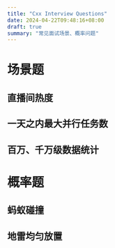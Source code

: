 ```yaml
---
title: "Cxx Interview Questions"
date: 2024-04-22T09:48:16+08:00
draft: true
summary: "常见面试场景、概率问题"
---
```


# 场景题

## 直播间热度

## 一天之内最大并行任务数

## 百万、千万级数据统计

# 概率题

## 蚂蚁碰撞

## 地雷均匀放置

